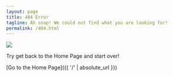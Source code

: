 ```yaml
---
layout: page
title: 404 Error
tagline: Ah snap! We could not find what you are looking for!
permalink: /404.html
---
```


![](droids404.jpg)

Try  get back to the Home Page and start over!

[Go to the Home Page]({{ '/' | absolute_url }})
